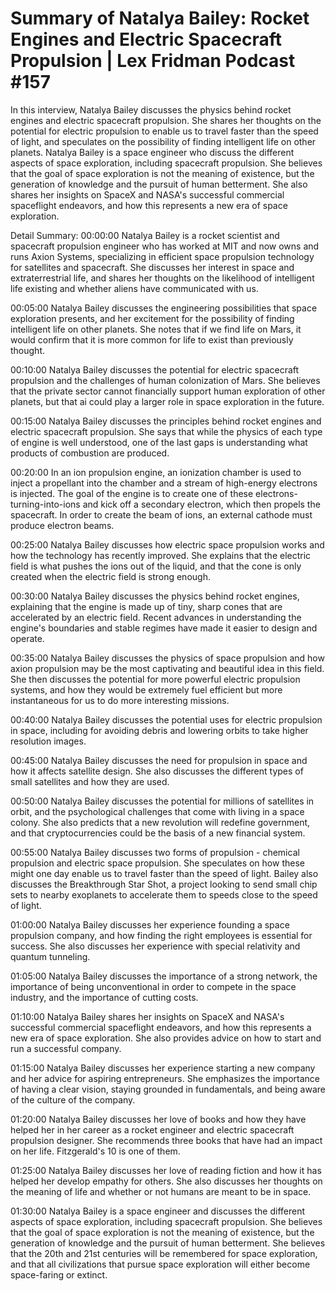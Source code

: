 # Summary of Natalya Bailey: Rocket Engines and Electric Spacecraft Propulsion | Lex Fridman Podcast #157

In this interview, Natalya Bailey discusses the physics behind rocket engines and electric spacecraft propulsion. She shares her thoughts on the potential for electric propulsion to enable us to travel faster than the speed of light, and speculates on the possibility of finding intelligent life on other planets.
Natalya Bailey is a space engineer who discuss the different aspects of space exploration, including spacecraft propulsion. She believes that the goal of space exploration is not the meaning of existence, but the generation of knowledge and the pursuit of human betterment. She also shares her insights on SpaceX and NASA's successful commercial spaceflight endeavors, and how this represents a new era of space exploration.

Detail Summary: 
00:00:00
Natalya Bailey is a rocket scientist and spacecraft propulsion engineer who has worked at MIT and now owns and runs Axion Systems, specializing in efficient space propulsion technology for satellites and spacecraft. She discusses her interest in space and extraterrestrial life, and shares her thoughts on the likelihood of intelligent life existing and whether aliens have communicated with us.

00:05:00
Natalya Bailey discusses the engineering possibilities that space exploration presents, and her excitement for the possibility of finding intelligent life on other planets. She notes that if we find life on Mars, it would confirm that it is more common for life to exist than previously thought.

00:10:00
Natalya Bailey discusses the potential for electric spacecraft propulsion and the challenges of human colonization of Mars. She believes that the private sector cannot financially support human exploration of other planets, but that ai could play a larger role in space exploration in the future.

00:15:00
Natalya Bailey discusses the principles behind rocket engines and electric spacecraft propulsion. She says that while the physics of each type of engine is well understood, one of the last gaps is understanding what products of combustion are produced.

00:20:00
In an ion propulsion engine, an ionization chamber is used to inject a propellant into the chamber and a stream of high-energy electrons is injected. The goal of the engine is to create one of these electrons-turning-into-ions and kick off a secondary electron, which then propels the spacecraft. In order to create the beam of ions, an external cathode must produce electron beams.

00:25:00
Natalya Bailey discusses how electric space propulsion works and how the technology has recently improved. She explains that the electric field is what pushes the ions out of the liquid, and that the cone is only created when the electric field is strong enough.

00:30:00
Natalya Bailey discusses the physics behind rocket engines, explaining that the engine is made up of tiny, sharp cones that are accelerated by an electric field. Recent advances in understanding the engine's boundaries and stable regimes have made it easier to design and operate.

00:35:00
Natalya Bailey discusses the physics of space propulsion and how axion propulsion may be the most captivating and beautiful idea in this field. She then discusses the potential for more powerful electric propulsion systems, and how they would be extremely fuel efficient but more instantaneous for us to do more interesting missions.

00:40:00
Natalya Bailey discusses the potential uses for electric propulsion in space, including for avoiding debris and lowering orbits to take higher resolution images.

00:45:00
Natalya Bailey discusses the need for propulsion in space and how it affects satellite design. She also discusses the different types of small satellites and how they are used.

00:50:00
Natalya Bailey discusses the potential for millions of satellites in orbit, and the psychological challenges that come with living in a space colony. She also predicts that a new revolution will redefine government, and that cryptocurrencies could be the basis of a new financial system.

00:55:00
Natalya Bailey discusses two forms of propulsion - chemical propulsion and electric space propulsion. She speculates on how these might one day enable us to travel faster than the speed of light. Bailey also discusses the Breakthrough Star Shot, a project looking to send small chip sets to nearby exoplanets to accelerate them to speeds close to the speed of light.

01:00:00
Natalya Bailey discusses her experience founding a space propulsion company, and how finding the right employees is essential for success. She also discusses her experience with special relativity and quantum tunneling.

01:05:00
Natalya Bailey discusses the importance of a strong network, the importance of being unconventional in order to compete in the space industry, and the importance of cutting costs.

01:10:00
Natalya Bailey shares her insights on SpaceX and NASA's successful commercial spaceflight endeavors, and how this represents a new era of space exploration. She also provides advice on how to start and run a successful company.

01:15:00
Natalya Bailey discusses her experience starting a new company and her advice for aspiring entrepreneurs. She emphasizes the importance of having a clear vision, staying grounded in fundamentals, and being aware of the culture of the company.

01:20:00
Natalya Bailey discusses her love of books and how they have helped her in her career as a rocket engineer and electric spacecraft propulsion designer. She recommends three books that have had an impact on her life. Fitzgerald's 10 is one of them.

01:25:00
Natalya Bailey discusses her love of reading fiction and how it has helped her develop empathy for others. She also discusses her thoughts on the meaning of life and whether or not humans are meant to be in space.

01:30:00
Natalya Bailey is a space engineer and discusses the different aspects of space exploration, including spacecraft propulsion. She believes that the goal of space exploration is not the meaning of existence, but the generation of knowledge and the pursuit of human betterment. She believes that the 20th and 21st centuries will be remembered for space exploration, and that all civilizations that pursue space exploration will either become space-faring or extinct.

